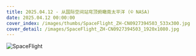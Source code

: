 ```yaml
---
title: 2025.04.12 - 从国际空间站穹顶俯瞰南太平洋 (© NASA)
date: 2025.04.12 00:00:00
cover_index: /images/thumbs/SpaceFlight_ZH-CN0927394503_533x300.jpg
cover_detail: /images/SpaceFlight_ZH-CN0927394503_1920x1080.jpg
---
```


![SpaceFlight](/images/SpaceFlight_ZH-CN0927394503_1920x1080.jpg)

